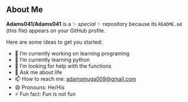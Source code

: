 ## About Me

**Adams041/Adams041** is a ✨ _special_ ✨ repository because its `README.md` (this file) appears on your GitHub profile.

Here are some ideas to get you started:

- 🔭 I’m currently working on learning programing
- 🌱 I’m currently learning python
- 🤔 I’m looking for help with the functions
- 💬 Ask me about life
- 📫 How to reach me: adamsmuga009@gmail.com
- 😄 Pronouns: He/His
- ⚡ Fun fact: Fun is not fun

